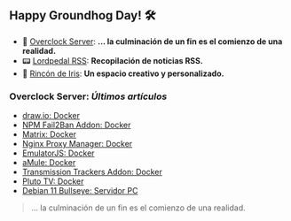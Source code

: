 ## Happy Groundhog Day! 🛠️

- 🤖 [Overclock Server](https://lordpedal.github.io/ "Overclock Server"): **... la culminación de un fin es el comienzo de una realidad.**
- 📟 [Lordpedal RSS](https://lordpedal.github.io/lordpedal "Lordpedal RSS"): **Recopilación de noticias RSS.**
- 🌈 [Rincón de Iris](https://rincondeiris.club/ "Rincón de Iris"): **Un espacio creativo y personalizado.**

### Overclock Server: *Últimos artículos*

- [draw.io: Docker](https://lordpedal.github.io/gnu/linux/docker/drawio-docker/)
- [NPM Fail2Ban Addon: Docker](https://lordpedal.github.io/gnu/linux/docker/npmf2b-docker/)
- [Matrix: Docker](https://lordpedal.github.io/gnu/linux/docker/matrix-docker/)
- [Nginx Proxy Manager: Docker](https://lordpedal.github.io/gnu/linux/docker/npm-docker/)
- [EmulatorJS: Docker](https://lordpedal.github.io/gnu/linux/docker/emulatorjs-docker/)
- [aMule: Docker](https://lordpedal.github.io/gnu/linux/docker/amule-docker/)
- [Transmission Trackers Addon: Docker](https://lordpedal.github.io/gnu/linux/docker/trackers-docker/)
- [Pluto TV: Docker](https://lordpedal.github.io/gnu/linux/docker/plutotv-docker/)
- [Debian 11 Bullseye: Servidor PC](https://lordpedal.github.io/gnu/linux/debian-11-servidor/)

> ... la culminación de un fin es el comienzo de una realidad.
